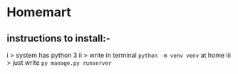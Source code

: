 # Homemart
## instructions to install:-
i > system has python 3
ii > write in terminal `python -m venv venv` at home
iii > just write `py manage.py runserver`
